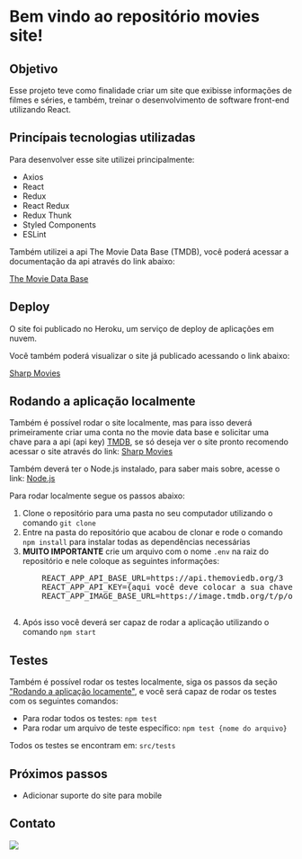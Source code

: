 <h1>Bem vindo ao repositório movies site!</h1>
<h2>Objetivo</h2>
<p>Esse projeto teve como finalidade criar um site que exibisse informações de filmes e séries, e também, treinar o desenvolvimento de software front-end utilizando React.</p>
<h2>Princípais tecnologias utilizadas</h2>
<p>Para desenvolver esse site utilizei principalmente:</p>
<ul>
  <li>Axios</li>
  <li>React</li>
  <li>Redux</li>
  <li>React Redux</li>
  <li>Redux Thunk</li>
  <li>Styled Components</li>
  <li>ESLint</li>
</ul>
<p>Também utilizei a api The Movie Data Base (TMDB), você poderá acessar a documentação da api através do link abaixo:</p>
<a href="https://www.themoviedb.org/documentation/api?language=pt-BR" target="_blank">The Movie Data Base</a>
<h2>Deploy</h2>
<p>O site foi publicado no Heroku, um serviço de deploy de aplicações em nuvem.</p>
<p>Você também poderá visualizar o site já publicado acessando o link abaixo:</p>
<a href="https://sharp-movies.herokuapp.com/movies" target="_blank">Sharp Movies</a>
<h2 id="local-running">Rodando a aplicação localmente</h2>
<p>Também é possível rodar o site localmente, mas para isso deverá primeiramente criar uma conta no the movie data base e solicitar uma chave para a api (api key) <a href="https://www.themoviedb.org/?language=pt-BR" target="_blank">TMDB</a>, se só deseja ver o site pronto recomendo acessar o site através do link: <a href="https://sharp-movies.herokuapp.com/movies" target="_blank">Sharp Movies</a></p>
<p>Também deverá ter o Node.js instalado, para saber mais sobre, acesse o link: <a href="https://nodejs.org/en/" target="_blank">Node.js</a></p>
<p>Para rodar localmente segue os passos abaixo:</p>
<ol>
  <li>Clone o repositório para uma pasta no seu computador utilizando o comando <code>git clone</code></li>
  <li>Entre na pasta do repositório que acabou de clonar e rode o comando <code>npm install</code> para instalar todas as dependências necessárias</li>
  <li>
    <strong>MUITO IMPORTANTE</strong> crie um arquivo com o nome <code>.env</code> na raiz do repositório e nele coloque as seguintes informações:
  </li>
  <pre>
    REACT_APP_API_BASE_URL=https://api.themoviedb.org/3
    REACT_APP_API_KEY={aqui você deve colocar a sua chave que solicitou no The Movie Data Base}
    REACT_APP_IMAGE_BASE_URL=https://image.tmdb.org/t/p/original
  </pre>
  <li>Após isso você deverá ser capaz de rodar a aplicação utilizando o comando <code>npm start</code></li>
</ol>
<h2>Testes</h2>
<p>Também é possível rodar os testes localmente, siga os passos da seção <a href="#local-running">"Rodando a aplicação locamente"</a>, e você será capaz de rodar os testes com os seguintes comandos:</p>
<ul>
  <li>Para rodar todos os testes: <code>npm test</code></li>
  <li>Para rodar um arquivo de teste específico: <code>npm test {nome do arquivo}</code></li>
</ul>
<p>Todos os testes se encontram em: <code>src/tests</code></p>
<h2>Próximos passos</h2>
<ul>
  <li>Adicionar suporte do site para mobile</li>
</ul>
<h2>Contato</h2>
<a href="https://www.linkedin.com/in/josimar-souza-brito/" target="_blank"><img src="https://img.shields.io/badge/LinkedIn-0077B5?style=for-the-badge&logo=linkedin&logoColor=white" /></a>

